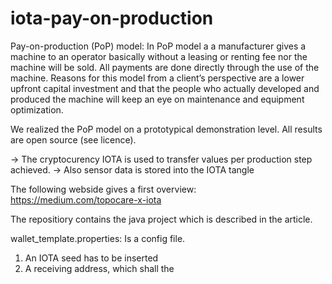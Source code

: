 # iota-pay-on-production

Pay-on-production (PoP) model:
In PoP model a a manufacturer gives a machine to an operator basically 
without a  leasing or renting fee nor the machine will be sold. 
All payments are done directly through the use of the machine. 
Reasons for this model from a client’s perspective are a lower upfront 
capital investment and that the people who actually developed and produced 
the machine will keep an eye on maintenance and equipment optimization.

We realized the PoP model on a prototypical demonstration level.
All results are open source (see licence).

-> The cryptocurency IOTA is used to transfer values per production step achieved.
-> Also sensor data is stored into the IOTA tangle

The following webside gives a first overview:
https://medium.com/topocare-x-iota

The repositiory contains the java project which is described in the article. 

wallet_template.properties: Is a config  file. 
1) An IOTA seed has to be inserted
2) A receiving address, which shall the
